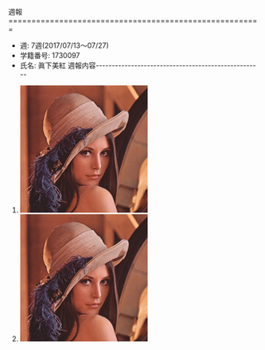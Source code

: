 週報 =======================================================  
* 週: 7週(2017/07/13〜07/27)
* 学籍番号: 1730097 
* 氏名: 眞下美紅
週報内容----------------------------------------------------  
1. <img src="https://raw.githubusercontent.com/mashimomiku/ScSR/master/SR34.267392.bmp">
2. ![エビフライトライアングル](https://raw.githubusercontent.com/mashimomiku/ScSR/master/SR34.267392.bmp "サンプル")
